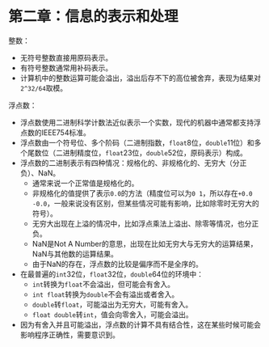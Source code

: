 # 第二章：信息的表示和处理

整数：
- 无符号整数直接用原码表示。
- 有符号整数通常用补码表示。
- 计算机中的整数运算可能会溢出，溢出后存不下的高位被舍弃，表现为结果对`2^32/64`取模。

浮点数：
- 浮点数使用二进制科学计数法近似表示一个实数，现代的机器中通常都支持浮点数的IEEE754标准。
- 浮点数由一个符号位、多个阶码（二进制指数，`float`8位，`double`11位）和多个尾数位（二进制精度位，`float`23位，`double`52位，原码表示）构成。
- 浮点数的二进制表示有四种情况：规格化的、非规格化的、无穷大（分正负）、NaN。
    - 通常来说一个正常值是规格化的。
    - 非规格化的值提供了表示`0.0`的方法（精度位可以为`0 1`，所以存在`+0.0 -0.0`，一般来说没有区别，但某些情况可能有影响，比如除零时无穷大的符号）。
    - 无穷大出现在上溢的情况中，比如浮点乘法上溢出、除零等情况，也分正负。
    - NaN是Not A Number的意思，出现在比如无穷大与无穷大的运算结果，NaN与其他数的运算结果。
    - 由于NaN的存在，浮点数的比较是偏序而不是全序的。
- 在最普遍的`int`32位，`float`32位，`double`64位的环境中：
    - `int`转换为`float`不会溢出，但可能会有舍入。
    - `int float`转换为`double`不会有溢出或者舍入。
    - `double`转`float`，可能溢出为无穷大，可能有舍入。
    - `float double`转`int`，值会向零舍入，可能会溢出。
- 因为有舍入并且可能溢出，浮点数的计算不具有结合性，这在某些时候可能会影响程序正确性，需要意识到。